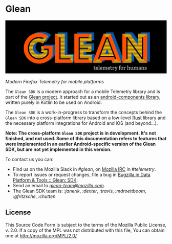 # Glean

![Glean logo](glean.jpeg)

_Modern Firefox Telemetry for mobile platforms_

The `Glean SDK` is a modern approach for a mobile Telemetry library and is part of the [Glean project](https://docs.telemetry.mozilla.org/concepts/glean/glean.html).
It started out as an [android-components library](https://github.com/mozilla-mobile/android-components/tree/master/components/service/glean), written purely in Kotlin to be used on Android.

The `Glean SDK` is a work-in-progress to transform the concepts behind the `Glean SDK` into a cross-platform library based on a low-level [Rust](https://www.rust-lang.org/) library and the necessary platform integrations for Android and iOS (and beyond...).

**Note: The cross-platform `Glean SDK` project is in development. It's not finished, and not used. Some of this documentation refers to features that were implemented in an earlier Android-specific version of the Glean SDK, but are not yet implemented in this version.**

To contact us you can:
- Find us on the Mozilla Slack in *#glean*, on [Mozilla IRC](https://wiki.mozilla.org/IRC) in *#telemetry*.
- To report issues or request changes, file a bug in [Bugzilla in Data Platform & Tools :: Glean: SDK](https://bugzilla.mozilla.org/enter_bug.cgi?product=Data%20Platform%20and%20Tools&component=Glean%3A%20SDK).
- Send an email to *glean-team@mozilla.com*.
- The Glean SDK team is: *:janerik*, *:dexter*, *:travis*, *:mdroettboom*, *:gfritzsche*, *:chutten*

## License

This Source Code Form is subject to the terms of the Mozilla Public License, v. 2.0. If a copy of the MPL was not distributed with this file, You can obtain one at http://mozilla.org/MPL/2.0/

